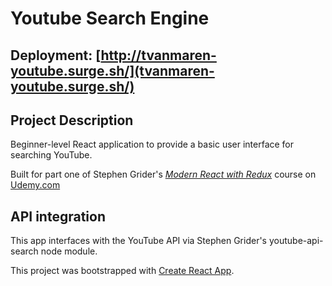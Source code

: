 # Youtube Search Engine

## Deployment: [http://tvanmaren-youtube.surge.sh/](tvanmaren-youtube.surge.sh/)

## Project Description

Beginner-level React application to provide a basic user interface for searching YouTube.

Built for part one of Stephen Grider's *[Modern React with Redux](http://udemy.com/react-redux)* course on [Udemy.com](http://udemy.com/)

## API integration

This app interfaces with the YouTube API via Stephen Grider's youtube-api-search node module.

This project was bootstrapped with [Create React App](https://github.com/facebookincubator/create-react-app).
